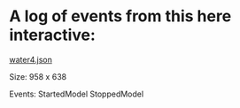

# A log of events from this here interactive:

[water4.json](https://lab.concord.org/embeddable.html#interactives/water/water-4.json)

Size: 958 x 638


Events:
StartedModel
StoppedModel

